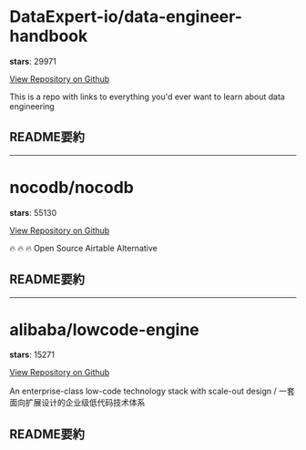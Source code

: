 
# DataExpert-io/data-engineer-handbook

**stars**: 29971

[View Repository on Github](https://github.com/DataExpert-io/data-engineer-handbook)

This is a repo with links to everything you'd ever want to learn about data engineering

## README要約


---

# nocodb/nocodb

**stars**: 55130

[View Repository on Github](https://github.com/nocodb/nocodb)

🔥 🔥 🔥 Open Source Airtable Alternative

## README要約


---

# alibaba/lowcode-engine

**stars**: 15271

[View Repository on Github](https://github.com/alibaba/lowcode-engine)

An enterprise-class low-code technology stack with scale-out design / 一套面向扩展设计的企业级低代码技术体系

## README要約


